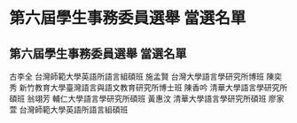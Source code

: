 # 第六屆學生事務委員選舉 當選名單

## 第六屆學生事務委員選舉 當選名單

古李全 台灣師範大學英語所語言組碩班
施孟賢 台灣大學語言學研究所博班
陳奕秀 新竹教育大學臺灣語言與語文教育研究所博士班
陳香吟 清華大學語言學研究所碩班
翁翊芳 輔仁大學語言學研究所碩班
黃惠汶 清華大學語言學研究所碩班
廖家萱 台灣師範大學英語所語言組碩班
